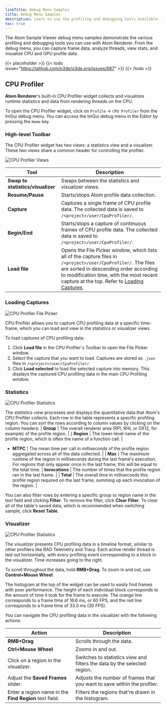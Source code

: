 ```yaml
---
linkTitle: Debug Menu Samples
title: Debug Menu Samples
description: Learn to use the profiling and debugging tools available for Atom Renderer with Atom Sample Viewer's debug menu samples.
toc: true
--- 
```


The Atom Sample Viewer debug menu samples demonstrate the various profiling and debugging tools you can use with Atom Renderer. From the debug menu, you can capture frame data, analyze threads, view stats, and visualize CPU and GPU profile data.

{{< placeholder >}}
{{< todo issue="https://github.com/o3de/o3de.org/issues/687" >}}
{{< /todo >}}

## CPU Profiler

**Atom Renderer**'s built-in CPU Profiler widget collects and visualizes runtime statistics and data from rendering threads on the CPU. 

To open the CPU Profiler widget, click on `Profile` &rarr; `CPU Profiler` from the ImGui debug menu. You can access the ImGui debug menu in the Editor by pressing the `Home` key.

### High-level Toolbar

The CPU Profiler widget has two views: a statistics view and a visualizer. These two views share a common header for controlling the profiler.

![CPU Profiler Views](/images/atom-guide/atom-sample-viewer/cpu-profiler-views.png)

| Tool | Description |
| - | - |
| **Swap to statistics/visualizer** | Swaps between the statistics and visualizer views. |
| **Resume/Pause** | Starts/stops Atom profile data collection. |
| **Capture** | Captures a single frame of CPU profile data. The collected data is saved to `/<project>/user/CpuProfiler/`. |
| **Begin/End** | Starts/stops a capture of continuous frames of CPU profile data. The collected data is saved to `/<project>/user/CpuProfiler/`. |
| **Load file** | Opens the File Picker window, which lists all of the capture files in `/<project>/user/CpuProfiler/`. The files are sorted in descending order according to modification time, with the most recent capture at the top. Refer to [Loading Captures](#loading-captures). |

### Loading Captures

![CPU Profiler File Picker](/images/atom-guide/atom-sample-viewer/cpu-profiler-file-picker.png)


CPU Profiler allows you to capture CPU profiling data at a specific time-frame, which you can load and view in the statistics or visualizer views. 

To load captures of CPU profiling data:
1. Click **Load file** in the CPU Profiler's Toolbar to open the File Picker window. 
2. Select the capture that you want to load. Captures are stored as `.json` files in `/<project>/user/CpuProfiler/`.
3. Click **Load selected** to load the selected capture into memory. This displays the captured CPU profiling data in the main CPU Profiling window. 


### Statistics

![CPU Profiler Statistics](/images/atom-guide/atom-sample-viewer/cpu-profiler-statistics.png)

The _statistics view_ processes and displays the quantitative data that Atom's CPU Profiler collects. Each row in the table represents a specific profiling region. You can sort the rows according to column values by clicking on the column headers:
| **Group** | The overall renderer area (RPI, RHI, or DX12, for example) of the profile region. |
} **Region** | The lower-level name of the profile region, which is often the name of a function call. |
* **MTPC** | The mean time per call in milliseconds of the profile region aggregated across all of the data collected. |
| **Max** | The maximum runtime of the region in milliseconds during the last frame's execution. For regions that only appear once in the last frame, this will be equal to the total time.
| **Invocations** | The number of times that the profile region ran in the last frame. |
| **Total** | The overall time in milliseconds this profile region required on the last frame, summing up each invocation of the region. |

You can also filter rows by entering a specific group or region name in the text field and clicking **Filter**. To remove the filter, click **Clear Filter**. To clear all of the table's saved data, which is recommended when switching sample, click **Reset Table**.

### Visualizer

![CPU Profiler Statistics](/images/atom-guide/atom-sample-viewer/cpu-profiler-visualizer.png)

The _visualizer_ presents CPU profiling data in a timeline format, similar to other profilers like RAD Telemetry and Tracy. Each active render thread is laid out horizontally, with every profiling event corresponding to a block in the visualizer. Time increases going to the right.

To scroll throughout the data, hold **RMB+Drag**. To zoom in and out, use **Control+Mouse Wheel**.

The histogram at the top of the widget can be used to easily find frames with poor performance. The height of each individual block corresponds to the amount of time it took for the frame to execute. The orange line corresponds to a frame time of 16.6 ms, or 60 FPS, and the red line corresponds to a frame time of 33.3 ms (30 FPS).

You can navigate the CPU profiling data in the visualizer with the following actions:

| Action | Description |
| - | - |
| **RMB+Drag** | Scrolls through the data. |
| **Ctrl+Mouse Wheel** | Zooms in and out. |
| Click on a region in the visualizer. | Switches to statistics view and filters the data by the selected region. |
| Adjust the **Saved Frames** slider. | Adjusts the number of frames that you want to save within the profiler. |
| Enter a region name in the **Find Region** text field. | Filters the regions that're drawn in the histogram. |

[//]: # (Commenting out empty sections for now)
[//]: # (## Culling Debug Window)
[//]: # (## GPU Profiler)
[//]: # (## Pass Tree)
[//]: # (## Transient Attachment Profiler)
